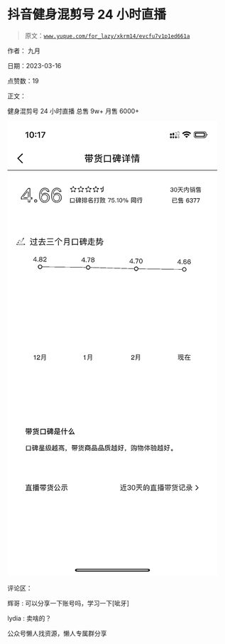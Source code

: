 # 抖音健身混剪号 24 小时直播

> 原文：[`www.yuque.com/for_lazy/xkrm14/evcfu7v1p1ed661a`](https://www.yuque.com/for_lazy/xkrm14/evcfu7v1p1ed661a)

作者： 九月

日期：2023-03-16

点赞数：19

正文：

健身混剪号 24 小时直播 总售 9w+ 月售 6000+

![](img/cc16e0c77c98e1860adc11b78cea8baa.png)  

评论区：

辉哥 : 可以分享一下账号吗，学习一下[呲牙]

lydia : 卖啥的？

公众号懒人找资源，懒人专属群分享

